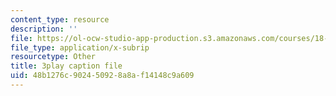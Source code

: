 ```yaml
---
content_type: resource
description: ''
file: https://ol-ocw-studio-app-production.s3.amazonaws.com/courses/18-086-mathematical-methods-for-engineers-ii-spring-2006/48b1276c902450928a8af14148c9a609_kyx2QgGkEpc.vtt
file_type: application/x-subrip
resourcetype: Other
title: 3play caption file
uid: 48b1276c-9024-5092-8a8a-f14148c9a609
---
```

